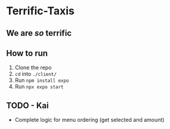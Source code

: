 # Terrific-Taxis

## We are *so* terrific 

## How to run
1. Clone the repo
2. `cd` into `./client/`
2. Run `npm install expo`
3. Run `npx expo start`

## TODO - Kai
- Complete logic for menu ordering (get selected and amount)
